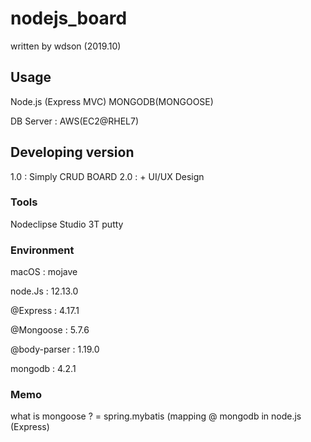 
# nodejs_board
written by wdson (2019.10)

## Usage
Node.js (Express MVC)
MONGODB(MONGOOSE)

DB Server : AWS(EC2@RHEL7)

## Developing version
1.0 : Simply CRUD BOARD
2.0 : + UI/UX Design

### Tools

Nodeclipse
Studio 3T
putty

### Environment

macOS : mojave

node.Js : 12.13.0

 @Express : 4.17.1

 @Mongoose : 5.7.6
 
 @body-parser : 1.19.0

mongodb : 4.2.1

### Memo
what is mongoose ? = spring.mybatis (mapping @ mongodb in node.js (Express) 
